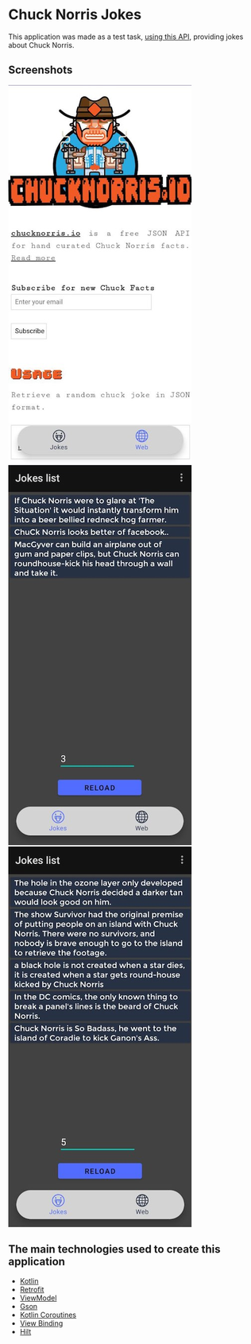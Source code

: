 # __Chuck Norris Jokes__ 

This application was made as a test task, [using this API](https://api.chucknorris.io/), providing jokes about Chuck Norris. 

## __Screenshots__
![](screenshots/2021-08-23%2017.07.44.jpg)
![](screenshots/2021-08-23%2017.05.56.jpg)
![](screenshots/2021-08-23%2017.08.38.jpg)

## __The main technologies used to create this application__

* [Kotlin](https://developer.android.com/kotlin)
* [Retrofit](https://square.github.io/retrofit/)
* [ViewModel](https://developer.android.com/topic/libraries/architecture/viewmodel)
* [Gson](https://github.com/google/gson)
* [Kotlin Coroutines](https://developer.android.com/kotlin/coroutines)
* [View Binding](https://developer.android.com/topic/libraries/view-binding)
* [Hilt](https://developer.android.com/training/dependency-injection/hilt-android)